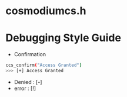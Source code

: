 # cosmodiumcs.h

# Debugging Style Guide
- Confirmation
```bash
ccs_confirm("Access Granted")
>>> [+] Access Granted
```
- Denied : [-]
- error : [!] 
